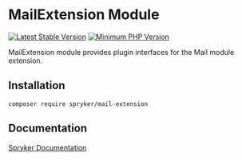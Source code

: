 # MailExtension Module
[![Latest Stable Version](https://poser.pugx.org/spryker/mail-extension/v/stable.svg)](https://packagist.org/packages/spryker/mail-extension)
[![Minimum PHP Version](https://img.shields.io/badge/php-%3E%3D%208.3-8892BF.svg)](https://php.net/)

MailExtension module provides plugin interfaces for the Mail module extension.

## Installation

```
composer require spryker/mail-extension
```

## Documentation

[Spryker Documentation](https://docs.spryker.com)
